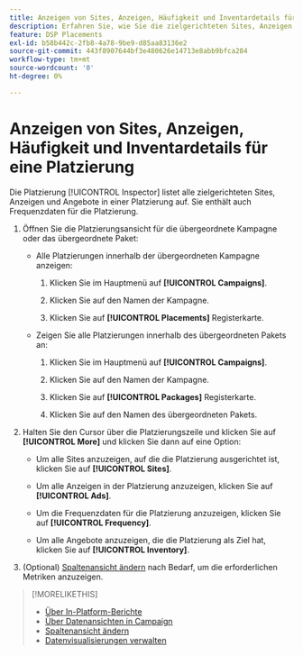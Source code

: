 ```yaml
---
title: Anzeigen von Sites, Anzeigen, Häufigkeit und Inventardetails für eine Platzierung
description: Erfahren Sie, wie Sie die zielgerichteten Sites, Anzeigen, Häufigkeit und Inventardaten für eine Platzierung anzeigen.
feature: DSP Placements
exl-id: b58b442c-2fb8-4a78-9be9-d85aa83136e2
source-git-commit: 443f8907644bf3e480626e14713e8abb9bfca284
workflow-type: tm+mt
source-wordcount: '0'
ht-degree: 0%

---
```


# Anzeigen von Sites, Anzeigen, Häufigkeit und Inventardetails für eine Platzierung

Die Platzierung [!UICONTROL Inspector] listet alle zielgerichteten Sites, Anzeigen und Angebote in einer Platzierung auf. Sie enthält auch Frequenzdaten für die Platzierung.

1. Öffnen Sie die Platzierungsansicht für die übergeordnete Kampagne oder das übergeordnete Paket:

   * Alle Platzierungen innerhalb der übergeordneten Kampagne anzeigen:

      1. Klicken Sie im Hauptmenü auf **[!UICONTROL Campaigns]**.

      1. Klicken Sie auf den Namen der Kampagne.

      1. Klicken Sie auf **[!UICONTROL Placements]** Registerkarte.
   * Zeigen Sie alle Platzierungen innerhalb des übergeordneten Pakets an:

      1. Klicken Sie im Hauptmenü auf **[!UICONTROL Campaigns]**.

      1. Klicken Sie auf den Namen der Kampagne.

      1. Klicken Sie auf **[!UICONTROL Packages]** Registerkarte.

      1. Klicken Sie auf den Namen des übergeordneten Pakets.


1. Halten Sie den Cursor über die Platzierungszeile und klicken Sie auf **[!UICONTROL More]** und klicken Sie dann auf eine Option:

   * Um alle Sites anzuzeigen, auf die die Platzierung ausgerichtet ist, klicken Sie auf **[!UICONTROL Sites]**.

   * Um alle Anzeigen in der Platzierung anzuzeigen, klicken Sie auf **[!UICONTROL Ads]**.

   * Um die Frequenzdaten für die Platzierung anzuzeigen, klicken Sie auf **[!UICONTROL Frequency]**.

   * Um alle Angebote anzuzeigen, die die Platzierung als Ziel hat, klicken Sie auf **[!UICONTROL Inventory]**.

1. (Optional) [Spaltenansicht ändern](column-view-change.md) nach Bedarf, um die erforderlichen Metriken anzuzeigen.

>[!MORELIKETHIS]
>
>* [Über In-Platform-Berichte](campaign-reports-about.md)
>* [Über Datenansichten in Campaign](campaign-data-views-about.md)
>* [Spaltenansicht ändern](column-view-change.md)
>* [Datenvisualisierungen verwalten](campaign-data-visualization-manage.md)

